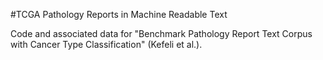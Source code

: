 #TCGA Pathology Reports in Machine Readable Text


Code and associated data for "Benchmark Pathology Report Text Corpus with Cancer Type Classification" (Kefeli et al.).  
